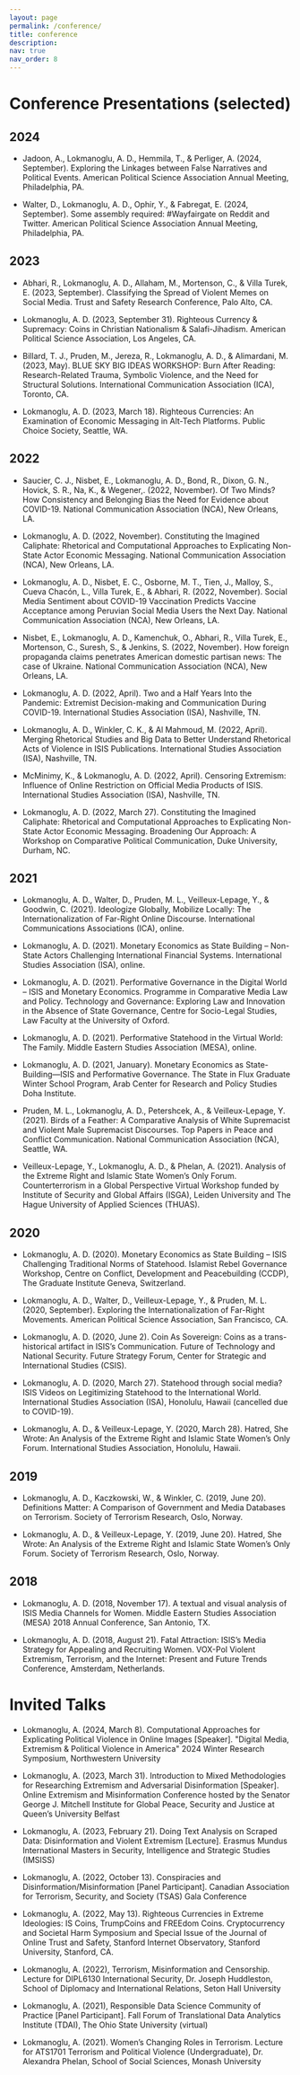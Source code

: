 ```yaml
---
layout: page
permalink: /conference/
title: conference
description: 
nav: true
nav_order: 8
---
```


# Conference Presentations (selected)

## 2024

- Jadoon, A., Lokmanoglu, A. D., Hemmila, T., & Perliger, A. (2024, September). Exploring the Linkages between False Narratives and Political Events. American Political Science Association Annual Meeting, Philadelphia, PA.

- Walter, D., Lokmanoglu, A. D., Ophir, Y., & Fabregat, E. (2024, September). Some assembly required: #Wayfairgate on Reddit and Twitter. American Political Science Association Annual Meeting, Philadelphia, PA.

## 2023

- Abhari, R., Lokmanoglu, A. D., Allaham, M., Mortenson, C., & Villa Turek, E. (2023, September). Classifying the Spread of Violent Memes on Social Media. Trust and Safety Research Conference, Palo Alto, CA.

- Lokmanoglu, A. D. (2023, September 31). Righteous Currency & Supremacy: Coins in Christian Nationalism & Salafi-Jihadism. American Political Science Association, Los Angeles, CA.

- Billard, T. J., Pruden, M., Jereza, R., Lokmanoglu, A. D., & Alimardani, M. (2023, May). BLUE SKY BIG IDEAS WORKSHOP: Burn After Reading: Research-Related Trauma, Symbolic Violence, and the Need for Structural Solutions. International Communication Association (ICA), Toronto, CA.

- Lokmanoglu, A. D. (2023, March 18). Righteous Currencies: An Examination of Economic Messaging in Alt-Tech Platforms. Public Choice Society, Seattle, WA.

## 2022

- Saucier, C. J., Nisbet, E., Lokmanoglu, A. D., Bond, R., Dixon, G. N., Hovick, S. R., Na, K., & Wegener,. (2022, November). Of Two Minds? How Consistency and Belonging Bias the Need for Evidence about COVID-19. National Communication Association (NCA), New Orleans, LA.

- Lokmanoglu, A. D. (2022, November). Constituting the Imagined Caliphate: Rhetorical and Computational Approaches to Explicating Non-State Actor Economic Messaging. National Communication Association (NCA), New Orleans, LA.

- Lokmanoglu, A. D., Nisbet, E. C., Osborne, M. T., Tien, J., Malloy, S., Cueva Chacón, L., Villa Turek, E., & Abhari, R. (2022, November). Social Media Sentiment about COVID-19 Vaccination Predicts Vaccine Acceptance among Peruvian Social Media Users the Next Day. National Communication Association (NCA), New Orleans, LA.

- Nisbet, E., Lokmanoglu, A. D., Kamenchuk, O., Abhari, R., Villa Turek, E., Mortenson, C., Suresh, S., & Jenkins, S. (2022, November). How foreign propaganda claims penetrates American domestic partisan news: The case of Ukraine. National Communication Association (NCA), New Orleans, LA.

- Lokmanoglu, A. D. (2022, April). Two and a Half Years Into the Pandemic: Extremist Decision-making and Communication During COVID-19. International Studies Association (ISA), Nashville, TN.

- Lokmanoglu, A. D., Winkler, C. K., & Al Mahmoud, M. (2022, April). Merging Rhetorical Studies and Big Data to Better Understand Rhetorical Acts of Violence in ISIS Publications. International Studies Association (ISA), Nashville, TN.

- McMinimy, K., & Lokmanoglu, A. D. (2022, April). Censoring Extremism: Influence of Online Restriction on Official Media Products of ISIS. International Studies Association (ISA), Nashville, TN.

- Lokmanoglu, A. D. (2022, March 27). Constituting the Imagined Caliphate: Rhetorical and Computational Approaches to Explicating Non-State Actor Economic Messaging. Broadening Our Approach: A Workshop on Comparative Political Communication, Duke University, Durham, NC.

## 2021

- Lokmanoglu, A. D., Walter, D., Pruden, M. L., Veilleux-Lepage, Y., & Goodwin, C. (2021). Ideologize Globally, Mobilize Locally: The Internationalization of Far-Right Online Discourse. International Communications Associations (ICA), online.

- Lokmanoglu, A. D. (2021). Monetary Economics as State Building – Non-State Actors Challenging International Financial Systems. International Studies Association (ISA), online.

- Lokmanoglu, A. D. (2021). Performative Governance in the Digital World – ISIS and Monetary Economics. Programme in Comparative Media Law and Policy. Technology and Governance: Exploring Law and Innovation in the Absence of State Governance, Centre for Socio-Legal Studies, Law Faculty at the University of Oxford.

- Lokmanoglu, A. D. (2021). Performative Statehood in the Virtual World: The Family. Middle Eastern Studies Association (MESA), online.

- Lokmanoglu, A. D. (2021, January). Monetary Economics as State-Building—ISIS and Performative Governance. The State in Flux Graduate Winter School Program, Arab Center for Research and Policy Studies Doha Institute.

- Pruden, M. L., Lokmanoglu, A. D., Petershcek, A., & Veilleux-Lepage, Y. (2021). Birds of a Feather: A Comparative Analysis of White Supremacist and Violent Male Supremacist Discourses. Top Papers in Peace and Conflict Communication. National Communication Association (NCA), Seattle, WA.

- Veilleux-Lepage, Y., Lokmanoglu, A. D., & Phelan, A. (2021). Analysis of the Extreme Right and Islamic State Women’s Only Forum. Counterterrorism in a Global Perspective Virtual Workshop funded by Institute of Security and Global Affairs (ISGA), Leiden University and The Hague University of Applied Sciences (THUAS).

## 2020
- Lokmanoglu, A. D. (2020). Monetary Economics as State Building – ISIS Challenging Traditional Norms of Statehood. Islamist Rebel Governance Workshop, Centre on Conflict, Development and Peacebuilding (CCDP), The Graduate Institute Geneva, Switzerland.

- Lokmanoglu, A. D., Walter, D., Veilleux-Lepage, Y., & Pruden, M. L. (2020, September). Exploring the Internationalization of Far-Right Movements. American Political Science Association, San Francisco, CA.

- Lokmanoglu, A. D. (2020, June 2). Coin As Sovereign: Coins as a trans-historical artifact in ISIS’s Communication. Future of Technology and National Security. Future Strategy Forum, Center for Strategic and International Studies (CSIS).

- Lokmanoglu, A. D. (2020, March 27). Statehood through social media? ISIS Videos on Legitimizing Statehood to the International World. International Studies Association (ISA), Honolulu, Hawaii (cancelled due to COVID-19).

- Lokmanoglu, A. D., & Veilleux-Lepage, Y. (2020, March 28). Hatred, She Wrote: An Analysis of the Extreme Right and Islamic State Women’s Only Forum. International Studies Association, Honolulu, Hawaii.

## 2019

- Lokmanoglu, A. D., Kaczkowski, W., & Winkler, C. (2019, June 20). Definitions Matter: A Comparison of Government and Media Databases on Terrorism. Society of Terrorism Research, Oslo, Norway.

 - Lokmanoglu, A. D., & Veilleux-Lepage, Y. (2019, June 20). Hatred, She Wrote: An Analysis of the Extreme Right and Islamic State Women’s Only Forum. Society of Terrorism Research, Oslo, Norway.

## 2018

- Lokmanoglu, A. D. (2018, November 17). A textual and visual analysis of ISIS Media Channels for Women. Middle Eastern Studies Association (MESA) 2018 Annual Conference, San Antonio, TX.

- Lokmanoglu, A. D. (2018, August 21). Fatal Attraction: ISIS’s Media Strategy for Appealing and Recruiting Women. VOX-Pol Violent Extremism, Terrorism, and the Internet: Present and Future Trends Conference, Amsterdam, Netherlands.


# Invited Talks

- Lokmanoglu, A. (2024, March 8). Computational Approaches for Explicating Political Violence in Online
Images [Speaker]. "Digital Media, Extremism & Political Violence in America" 2024 Winter Research
Symposium, Northwestern University

- Lokmanoglu, A. (2023, March 31). Introduction to Mixed Methodologies for Researching Extremism and
Adversarial Disinformation [Speaker]. Online Extremism and Misinformation Conference hosted by the
Senator George J. Mitchell Institute for Global Peace, Security and Justice at Queen’s University
Belfast

- Lokmanoglu, A. (2023, February 21). Doing Text Analysis on Scraped Data: Disinformation and Violent
Extremism [Lecture]. Erasmus Mundus International Masters in Security, Intelligence and Strategic
Studies (IMSISS)

- Lokmanoglu, A. (2022, October 13). Conspiracies and Disinformation/Misinformation [Panel Participant].
Canadian Association for Terrorism, Security, and Society (TSAS) Gala Conference

- Lokmanoglu, A. (2022, May 13). Righteous Currencies in Extreme Ideologies: IS Coins, TrumpCoins and
FREEdom Coins. Cryptocurrency and Societal Harm Symposium and Special Issue of the Journal of
Online Trust and Safety, Stanford Internet Observatory, Stanford University, Stanford, CA.

- Lokmanoglu, A. (2022), Terrorism, Misinformation and Censorship. Lecture for DIPL6130 International
Security, Dr. Joseph Huddleston, School of Diplomacy and International Relations, Seton Hall
University

- Lokmanoglu, A. (2021), Responsible Data Science Community of Practice [Panel Participant]. Fall Forum
of Translational Data Analytics Institute (TDAI), The Ohio State University (virtual)

- Lokmanoglu, A. (2021). Women’s Changing Roles in Terrorism. Lecture for ATS1701 Terrorism and
Political Violence (Undergraduate), Dr. Alexandra Phelan, School of Social Sciences, Monash
University